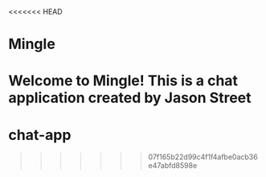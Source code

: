 <<<<<<< HEAD
# Mingle

Welcome to Mingle! This is a chat application created by Jason Street
=======
# chat-app
>>>>>>> 07f165b22d99c4f1f4afbe0acb36e47abfd8598e
